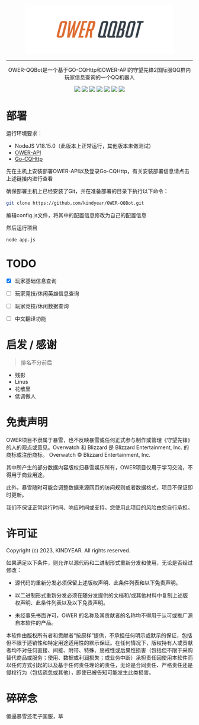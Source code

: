 <div align="center">

<img width="400" src="./docs/logo.png" alt="logo"></img>

----

OWER-QQBot是一个基于GO-CQHttp和OWER-API的守望先锋2国际服QQ群内玩家信息查询的一个QQ机器人

<img src="https://img.shields.io/github/stars/kindyear/OWER-QQBot.svg?style=flat-square">
<img src="https://img.shields.io/github/forks/kindyear/OWER-QQBot.svg?style=flat-square">
<img src="https://img.shields.io/github/issues/kindyear/OWER-QQBot.svg?style=flat-square">
<img src="https://img.shields.io/github/license/kindyear/OWER-QQBot.svg?style=flat-square">
<img src="https://img.shields.io/github/last-commit/kindyear/OWER-QQBot.svg?style=flat-square">
<img src="https://img.shields.io/github/repo-size/kindyear/OWER-QQBot.svg?style=flat-square">
<img src="https://img.shields.io/github/release/kindyear/OWER-QQBot.svg?style=flat-square">
</div>

# 部署

运行环境要求：
- NodeJS V18.15.0（此版本上正常运行，其他版本未做测试）
- [OWER-API](https://github.com/kindyear/OWER-API)
- [Go-CQHttp](https://github.com/Mrs4s/go-cqhttp)

先在主机上安装部署OWER-API以及登录Go-CQHttp，有关安装部署信息请点击上述链接内进行查看

确保部署主机上已经安装了Git，并在准备部署的目录下执行以下命令：

```bash
git clone https://github.com/kindyear/OWER-QQBot.git
```

编辑config.js文件，将其中的配置信息修改为自己的配置信息

然后运行项目

```bash
node app.js
```

# TODO
-[x] 玩家基础信息查询

-[ ] 玩家竞技/休闲英雄信息查询

-[ ] 玩家竞技/休闲数据查询

-[ ] 中文翻译功能

# 启发 / 感谢

> 排名不分前后

- 残影
- Linus
- 花散里
- 低调做人

# 免责声明

OWER项目不隶属于暴雪，也不反映暴雪或任何正式参与制作或管理《守望先锋》的人的观点或意见。Overwatch 和 Blizzard 是 Blizzard
Entertainment, Inc. 的商标或注册商标。 Overwatch © Blizzard Entertainment, Inc.

其中所产生的部分数据内容版权归暴雪娱乐所有，OWER项目仅用于学习交流，不得用于商业用途。

此外，暴雪随时可能会调整数据来源网页的访问规则或者数据格式，项目不保证即时更新。

我们不保证正常运行时间、响应时间或支持。您使用此项目的风险由您自行承担。

# 许可证

Copyright (c) 2023, KINDYEAR. All rights reserved.

如果满足以下条件，则允许以源代码和二进制形式重新分发和使用，无论是否经过修改：

- 源代码的重新分发必须保留上述版权声明、此条件列表和以下免责声明。

- 以二进制形式重新分发必须在随分发提供的文档和/或其他材料中复制上述版权声明、此条件列表以及以下免责声明。

- 未经事先书面许可，OWER 的名称及其贡献者的名称均不得用于认可或推广源自本软件的产品。

本软件由版权所有者和贡献者“按原样”提供，不承担任何明示或默示的保证，包括但不限于适销性和特定用途适用性的默示保证。在任何情况下，版权持有人或贡献者均不对任何直接、间接、附带、特殊、惩戒性或后果性损害（包括但不限于采购替代商品或服务；使用、数据或利润损失；或业务中断）承担责任因使用本软件而以任何方式引起的以及基于任何责任理论的责任，无论是合同责任、严格责任还是侵权行为（包括疏忽或其他），即使已被告知可能发生此类损害。

# 碎碎念

傻逼暴雪还老子国服，草